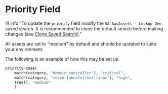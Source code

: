# Priority Field

!!! info "To update the `priority` field modify the `SA-AwsAssets - Lookup Gen` saved search. It is recommended to clone the default search before making changes (see [Clone Saved Search](../best-practice/clone-search))."

All assets are set to "medium" by default and should be updated to suite your environment.

The following is an example of how this may be set up.

```python
priority=case(
    match(category, "domain_controller"), "critical",
    match(category, "server|ubuntu|rhel|linux"), "high",
    true(), "medium"
    )
```

